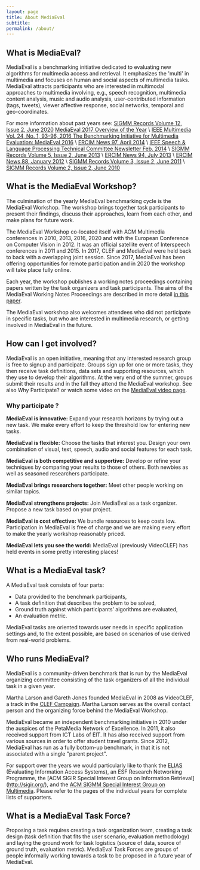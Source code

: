 ```yaml
---
layout: page
title: About MediaEval
subtitle: 
permalink: /about/
---
```

## What is MediaEval?

MediaEval is a benchmarking initiative dedicated to evaluating new algorithms for multimedia access and retrieval. It emphasizes the 'multi' in multimedia and focuses on human and social aspects of multimedia tasks. MediaEval attracts participants who are interested in multimodal approaches to multimedia involving, e.g., speech recognition, multimedia content analysis, music and audio analysis, user-contributed information (tags, tweets), viewer affective response, social networks, temporal and geo-coordinates.

For more information about past years see:
[SIGMM Records Volume 12, Issue 2, June 2020](https://records.sigmm.org/2020/07/08/mediaeval-multimedia-evaluation-benchmark-tenth-anniversary-and-counting/)
[MediaEval 2017 Overview of the Year](https://youtu.be/3eE8A2mC2aw) \\
[IEEE Multimedia Vol. 24, No. 1, 93-96, 2016 The Benchmarking Initiative for Multimedia Evaluation: MediaEval 2016](http://ieeexplore.ieee.org/stamp/stamp.jsp?tp=&arnumber=7849098) \\
[ERCIM News 97, April 2014](http://ercim-news.ercim.eu/en97/events/mediaeval-2013-evaluation-campaign) \\
[IEEE Speech & Language Processing Technical Committee Newsletter Feb. 2014](http://www.signalprocessingsociety.org/technical-committees/list/sl-tc/spl-nl/2014-02/sltc-newsletter-february-2014-mediaeval-2013/) \\
[SIGMM Records Volume 5, Issue 2, June 2013](http://records.sigmm.ndlab.net/2013/07/mediaeval-multimedia-benchmark-highlights-from-the-ongoing-2013-season/) \\
[ERCIM News 94, July 2013](http://ercim-news.ercim.eu/en94/events/mediaeval-2012-evaluation-campaign) \\
[ERCIM News 88, January 2012](http://ercim-news.ercim.eu/en88/events/mediaeval-2011-evaluation-campaign) \\
[SIGMM Records Volume 3, Issue 2, June 2011](http://sigmm.org/records/records1102/featured01.html) \\
[SIGMM Records Volume 2, Issue 2, June 2010](http://www.sigmm.org/records/records1002/featured03)

## What is the MediaEval Workshop?

The culmination of the yearly MediaEval benchmarking cycle is the MediaEval Workshop. The workshop brings together task participants to present their findings, discuss their approaches, learn from each other, and make plans for future work. 

The MediaEval Workshop co-located itself with ACM Multimedia conferences in 2010, 2013, 2016, 2020 and with the European Conference on Computer Vision in 2012. It was an official satellite event of Interspeech conferences in 2011 and 2015. In 2017, CLEF and MediaEval were held back to back with a overlapping joint session. Since 2017, MediaEval has been offering opportunities for remote participation and in 2020 the workshop will take place fully online.

Each year, the workshop publishes a working notes proceedings containing papers written by the task organizers and task participants. The aims of the MediaEval Working Notes Proceedings are described in more detail [in this paper](http://ceur-ws.org/Vol-1436/Paper90.pdf).

The MediaEval workshop also welcomes attendees who did not participate in specific tasks, but who are interested in multimedia research, or getting involved in MediaEval in the future.

## How can I get involved?

MediaEval is an open initiative, meaning that any interested research group is free to signup and participate. Groups sign up for one or more tasks, they then receive task definitions, data sets and supporting resources, which they use to develop their algorithms. At the very end of the summer, groups submit their results and in the fall they attend the MediaEval workshop. See also Why Participate? or watch some video on the [MediaEval video page](http://www.multimediaeval.org/video/index.html).

### Why participate ?

**MediaEval is innovative:** Expand your research horizons by trying out a new task. We make every effort to keep the threshold low for entering new tasks.

**MediaEval is flexible:** Choose the tasks that interest you. Design your own combination of visual, text, speech, audio and social features for each task.

**MediaEval is both competitive and supportive:** Develop or refine your techniques by comparing your results to those of others. Both newbies as well as seasoned researchers participate.

**MediaEval brings researchers together:** Meet other people working on similar topics.

**MediaEval strengthens projects:** Join MediaEval as a task organizer. Propose a new task based on your project.

**MediaEval is cost effective:** We bundle resources to keep costs low. Participation in MediaEval is free of charge and we are making every effort to make the yearly workshop reasonably priced.

**MediaEval lets you see the world:** MediaEval (previously VideoCLEF) has held events in some pretty interesting places!

## What is a MediaEval task?
A MediaEval task consists of four parts:
* Data provided to the benchmark participants,
* A task definition that describes the problem to be solved,
* Ground truth against which participants’ algorithms are evaluated,
* An evaluation metric.

MediaEval tasks are oriented towards user needs in specific application settings and, to the extent possible, are based on scenarios of use derived from real-world problems.

## Who runs MediaEval?
MediaEval is a community-driven benchmark that is run by the MediaEval organizing committee consisting of the task organizers of all the individual task in a given year. 

Martha Larson and Gareth Jones founded MediaEval in 2008 as VideoCLEF, a track in the [CLEF Campaign](http://www.clef-campaign.org/). Martha Larson serves as the overall contact person and the organizing force behind the MediaEval Workshop. 

MediaEval became an independent benchmarking initiative in 2010 under the auspices of the PetaMedia Network of Excellence. In 2011, it also received support from ICT Labs of EIT. It has also received support from various sources in order to offer student travel grants. Since 2012, MediaEval has run as a fully bottom-up benchmark, in that it is not associated with a single "parent project".

For support over the years we would particularly like to thank the [ELIAS](http://elias-network.eu/) (Evaluating Information Access Systems), an ESF Research Networking Programme, the [ACM SIGIR Special Interest Group on Information Retrieval] (http://sigir.org/), and the [ACM SIGMM Special Interest Group on Multimedia](http://sigmm.org/). Please refer to the pages of the individual years for complete lists of supporters. 

## What is a MediaEval Task Force?
Proposing a task requires creating a task organization team, creating a task design (task definition that fits the user scenario, evaluation methodology) and laying the ground work for task logistics (source of data, source of ground truth, evaluation metric). MediaEval Task Forces are groups of people informally working towards a task to be proposed in a future year of MediaEval.
